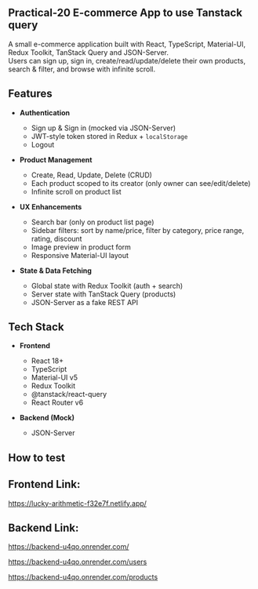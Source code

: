 ## Practical-20 E-commerce App to use Tanstack query

A small e-commerce application built with React, TypeScript, Material-UI, Redux Toolkit, TanStack Query and JSON-Server.  
Users can sign up, sign in, create/read/update/delete their own products, search & filter, and browse with infinite scroll.

## Features

- **Authentication**

  - Sign up & Sign in (mocked via JSON-Server)
  - JWT-style token stored in Redux + `localStorage`
  - Logout

- **Product Management**

  - Create, Read, Update, Delete (CRUD)
  - Each product scoped to its creator (only owner can see/edit/delete)
  - Infinite scroll on product list

- **UX Enhancements**

  - Search bar (only on product list page)
  - Sidebar filters: sort by name/price, filter by category, price range, rating, discount
  - Image preview in product form
  - Responsive Material-UI layout

- **State & Data Fetching**
  - Global state with Redux Toolkit (auth + search)
  - Server state with TanStack Query (products)
  - JSON-Server as a fake REST API

## Tech Stack

- **Frontend**

  - React 18+
  - TypeScript
  - Material-UI v5
  - Redux Toolkit
  - @tanstack/react-query
  - React Router v6

- **Backend (Mock)**
  - JSON-Server

## How to test
##  Frontend Link:
https://lucky-arithmetic-f32e7f.netlify.app/

##  Backend Link:
https://backend-u4qo.onrender.com/

https://backend-u4qo.onrender.com/users

https://backend-u4qo.onrender.com/products
